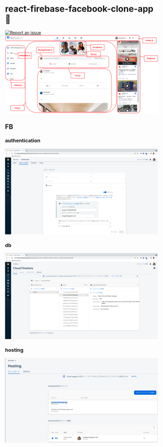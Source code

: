 # react-firebase-facebook-clone-app 🚀

[![Report an issue](https://img.shields.io/badge/Support-Issues-green)](https://github.com/tquangdo/react-firebase-facebook-clone-app/issues/new)
![structure](structure.png)

## FB
### authentication
![authentication](authentication.png)
### db
![db](db.png)
### hosting
![hosting](hosting.png)
